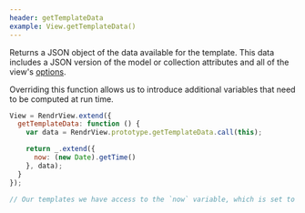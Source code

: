 ```yaml
---
header: getTemplateData
example: View.getTemplateData()
---
```


Returns a JSON object of the data available for the template.  This data includes a JSON version of the model or collection attributes and all of the view's [options](#options).

Overriding this function allows us to introduce additional variables that need to be computed at run time.

```js
View = RendrView.extend({
  getTemplateData: function () {
    var data = RendrView.prototype.getTemplateData.call(this);

    return _.extend({
      now: (new Date).getTime()
    }, data);
  }
});

// Our templates we have access to the `now` variable, which is set to epoch time.
```
